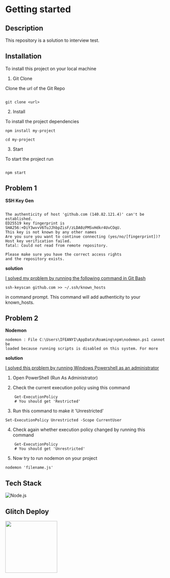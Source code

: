 # Getting started

## Description

This repository is a solution to interview test.

## Installation

To install this project on your local machine 

1. Git Clone

Clone the url of the Git Repo

```shell

git clone <url>

```

2. Install 

To install the project dependencies

```shell
npm install my-project

cd my-project

```

3. Start

To start the project run

```shell

npm start

```

## Problem 1

**SSH Key Gen**

```git shell

The authenticity of host 'github.com (140.82.121.4)' can't be established.
ED25519 key fingerprint is SHA256:+DiY3wvvV6TuJJhbpZisF/zLDA0zPMSvHdkr4UvCOqU.
This key is not known by any other names
Are you sure you want to continue connecting (yes/no/[fingerprint])? Host key verification failed.
fatal: Could not read from remote repository.

Please make sure you have the correct access rights
and the repository exists.

```

**solution**

[I solved my problem by running the following command in Git Bash](https://stackoverflow.com/a/69960780/17171424)

```git 
ssh-keyscan github.com >> ~/.ssh/known_hosts
```
in command prompt. This command will add authenticity to your known_hosts.


## Problem 2

**Nodemon**

```git shell
nodemon : File C:\Users\IFEANYI\AppData\Roaming\npm\nodemon.ps1 cannot be 
loaded because running scripts is disabled on this system. For more 
```

**solution**

[I solved this problem by running Windows Powershell as an administrator](https://stackoverflow.com/a/65488218/17171424)

1. Open PowerShell (Run As Administrator)

2. Check the current execution policy using this command


```
    Get-ExecutionPolicy
    # You should get 'Restricted'
```

3. Run this command to make it 'Unrestricted'

```
Set-ExecutionPolicy Unrestricted -Scope CurrentUser
```

4. Check again whether execution policy changed by running this command

```
    Get-ExecutionPolicy
    # You should get 'Unrestricted'
```

5. Now try to run nodemon on your project

```
nodemon 'filename.js'
```

## Tech Stack

![Node.js](https://img.shields.io/badge/Node.js-34562l?style=for-the-badge&logo=Node.js&logoColor=white)

## Glitch Deploy

[<img src="https://cdn.gomix.com/2bdfb3f8-05ef-4035-a06e-2043962a3a13%2Fremix-button.svg" width="163px" />](https://glitch.com/edit/#!/import/github/masterifeanyi/interview-ecommerce-backend)
